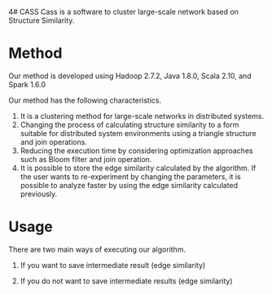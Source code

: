 4# CASS
Cass is a software to cluster large-scale network based on Structure Similarity. 

# Method
Our method is developed using Hadoop 2.7.2, Java 1.8.0, Scala 2.10, and Spark 1.6.0

Our method has the following characteristics.
1)	It is a clustering method for large-scale networks in distributed systems.
2)	Changing the process of calculating structure similarity to a form suitable for distributed system environments using a triangle structure and join operations.
3)	Reducing the execution time by considering optimization approaches such as Bloom filter and join operation.
4)  It is possible to store the edge similarity calculated by the algorithm. If the user wants to re-experiment by changing the parameters, it is possible to analyze faster by using the edge similarity calculated previously.

# Usage
There are two main ways of executing our algorithm.

1) If you want to save intermediate result (edge similarity)

2) If you do not want to save intermediate results (edge similarity)




